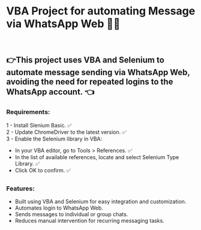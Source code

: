 # VBA Project for automating Message via WhatsApp Web 📝🚀
<br>

## 👉This project uses VBA and Selenium to automate message sending via WhatsApp Web, avoiding the need for repeated logins to the WhatsApp account. 👈

### Requirements:
1 - Install Slenium Basic. ✅ <br>
2 - Update ChromeDriver to the latest version. ✅ <br>
3 - Enable the Selenium library in VBA:<br> 
 - In your VBA editor, go to Tools > References. ✅
 - In the list of available references, locate and select Selenium Type Library. ✅
 - Click OK to confirm. ✅
 ##
 
### Features:
- Built using VBA and Selenium for easy integration and customization.
- Automates login to WhatsApp Web.
- Sends messages to individual or group chats.
- Reduces manual intervention for recurring messaging tasks.
 ##


